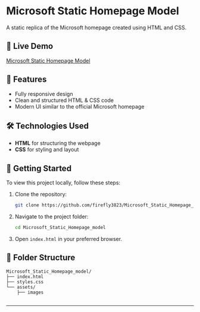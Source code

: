 # Microsoft Static Homepage Model

A static replica of the Microsoft homepage created using HTML and CSS.

## 🔗 Live Demo

[Microsoft Static Homepage Model](https://firefly3823.github.io/Microsoft_Static_Homepage_model/)

## 📌 Features

- Fully responsive design
- Clean and structured HTML & CSS code
- Modern UI similar to the official Microsoft homepage



## 🛠️ Technologies Used

- **HTML** for structuring the webpage
- **CSS** for styling and layout

## 🚀 Getting Started

To view this project locally, follow these steps:

1. Clone the repository:
   ```sh
   git clone https://github.com/firefly3823/Microsoft_Static_Homepage_model.git
   ```
2. Navigate to the project folder:
   ```sh
   cd Microsoft_Static_Homepage_model
   ```
3. Open `index.html` in your preferred browser.

## 📂 Folder Structure

```
Microsoft_Static_Homepage_model/
├── index.html
├── styles.css
└── assets/
    ├── images
   
```

---